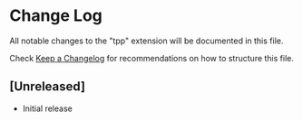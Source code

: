 # Change Log

All notable changes to the "tpp" extension will be documented in this file.

Check [Keep a Changelog](http://keepachangelog.com/) for recommendations on how to structure this file.

## [Unreleased]

- Initial release